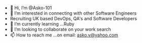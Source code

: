 - 👋 Hi, I’m @Asko-101
- 👀 I’m interested in connecting with other Software Engineers
- Recruiting UK based DevOps, QA's and Software Developers
- 🌱 I’m currently learning ...Ruby
- 💞️ I’m looking to collaborate on your work search 
- 📫 How to reach me ...on email: asko.v@yahoo.com

<!---
Asko-101/Asko-101 is a ✨ special ✨ repository because its `README.md` (this file) appears on your GitHub profile.
You can click the Preview link to take a look at your changes.
--->
